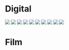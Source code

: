 
# Digital
![](../assets/images/DSCF5018_Original.jpeg)
![](../assets/images/DSCF5442.jpeg)
![](../assets/images/IMG_1040.jpeg)
![](../assets/images/IMG_2982.jpeg)
![](../assets/images/IMG_2988.jpeg)
![](../assets/images/IMG_2996.jpeg)
![](../assets/images/IMG_3001.jpeg)
![](../assets/images/IMG_3013.jpeg)
![](../assets/images/IMG_3018.jpeg)
![](../assets/images/IMG_3027.jpeg)


# Film

